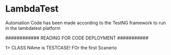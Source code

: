 # LambdaTest
Automation Code has been made according to the TestNG framework to run in the lambdatest platform

############ READING FOR CODE DEPLOYMENT ###########

1> CLASS NAme is TESTCASE! FOr the first Scanerio
